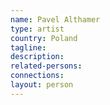 ```yaml
---
name: Pavel Althamer
type: artist
country: Poland
tagline:
description:
related-persons:
connections:
layout: person
---
```

